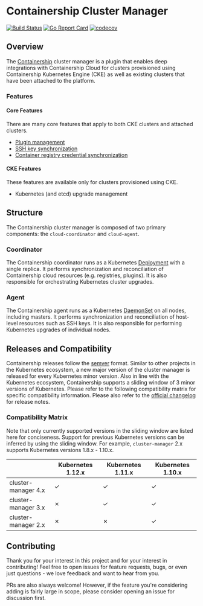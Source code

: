 # Containership Cluster Manager

[![Build Status](https://travis-ci.org/containership/cluster-manager.svg?branch=master)](https://travis-ci.org/containership/cluster-manager)
[![Go Report Card](https://goreportcard.com/badge/github.com/containership/cluster-manager)](https://goreportcard.com/report/github.com/containership/cluster-manager)
[![codecov](https://codecov.io/gh/containership/cluster-manager/branch/master/graph/badge.svg)](https://codecov.io/gh/containership/cluster-manager)

## Overview

The [Containership][containership] cluster manager is a plugin that enables deep integrations with Containership Cloud for clusters provisioned using Containership Kubernetes Engine (CKE) as well as existing clusters that have been attached to the platform.

### Features

#### Core Features

There are many core features that apply to both CKE clusters and attached clusters.

- [Plugin management][plugins]
- [SSH key synchronization][ssh-keys]
- [Container registry credential synchronization][registries]

#### CKE Features

These features are available only for clusters provisioned using CKE.

- Kubernetes (and etcd) upgrade management

## Structure

The Containership cluster manager is composed of two primary components: the `cloud-coordinator` and `cloud-agent`.

### Coordinator

The Containership coordinator runs as a Kubernetes [Deployment][deployment] with a single replica.
It performs synchronization and reconciliation of Containership cloud resources (e.g. registries, plugins).
It is also responsible for orchestrating Kubernetes cluster upgrades.

### Agent

The Containership agent runs as a Kubernetes [DaemonSet][daemonset] on all nodes, including masters.
It performs synchronization and reconciliation of host-level resources such as SSH keys.
It is also responsible for performing Kubernetes upgrades of individual nodes.

## Releases and Compatibility

Containership releases follow the [semver](https://semver.org/) format.
Similar to other projects in the Kubernetes ecosystem, a new major version of the cluster manager is released for every Kubernetes minor version.
Also in line with the Kubernetes ecosystem, Containership supports a sliding window of 3 minor versions of Kubernetes.
Please refer to the following compatibility matrix for specific compatibility information.
Please also refer to the [official changelog][cluster-management-changelog] for release notes.

### Compatibility Matrix

Note that only currently supported versions in the sliding window are listed here for conciseness.
Support for previous Kubernetes versions can be inferred by using the sliding window.
For example, `cluster-manager` 2.x supports Kubernetes versions 1.8.x - 1.10.x.

|                     | Kubernetes 1.12.x | Kubernetes 1.11.x | Kubernetes 1.10.x |
|---------------------|-------------------|-------------------|-------------------|
| cluster-manager 4.x | ✓                 | ✓                 | ✓                 |
| cluster-manager 3.x | ✗                 | ✓                 | ✓                 |
| cluster-manager 2.x | ✗                 | ✗                 | ✓                 |


## Contributing
Thank you for your interest in this project and for your interest in contributing! Feel free to open issues for feature requests, bugs, or even just questions - we love feedback and want to hear from you.

PRs are also always welcome! However, if the feature you're considering adding is fairly large in scope, please consider opening an issue for discussion first.

[containership]: https://containership.io/
[plugins]: https://docs.containership.io/getting-started/attach-cluster/containership-plugins
[ssh-keys]: https://docs.containership.io/getting-started/account-and-organization/managing-ssh-keys
[registries]: https://docs.containership.io/getting-started/account-and-organization/managing-image-registry-credentials
[deployment]: https://kubernetes.io/docs/concepts/workloads/controllers/deployment/
[daemonset]: https://kubernetes.io/docs/concepts/workloads/controllers/daemonset/
[cluster-management-changelog]: https://github.com/containership/plugins-changelog/blob/master/cluster_management/containership/CHANGELOG.md

